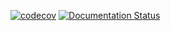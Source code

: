 [![codecov](https://codecov.io/gh/frapercan/python-poetry-template/branch/main/graph/badge.svg?token=hqzrADVeRy)](https://codecov.io/gh/frapercan/python-poetry-template)
[![Documentation Status](https://readthedocs.org/projects/python-poetry-template/badge/?version=latest)](https://python-poetry-template.readthedocs.io/en/latest/?badge=latest)

